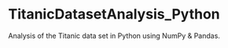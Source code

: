 # TitanicDatasetAnalysis_Python
Analysis of the Titanic data set in Python using NumPy &amp; Pandas.
